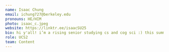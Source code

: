 ```yaml
---
name: Isaac Chung
email: ichung727@berkeley.edu
pronouns: HE/HIM
photo: isaac_c.jpeg
website: https://linktr.ee/isaacSU25
bio: hi y'all! i’m a rising senior studying cs and cog sci :) this summer, i want to dance, work hard, cook more, and hang out with friends A LOT‼️‼️ let me know if you have any song or book recs! welcome to data 8 :P
role: UCS2
team: Content
---
```


